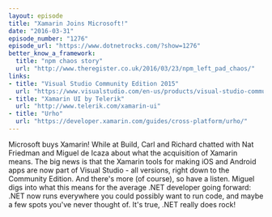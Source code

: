```yaml
---
layout: episode
title: "Xamarin Joins Microsoft!"
date: "2016-03-31"
episode_number: "1276"
episode_url: "https://www.dotnetrocks.com/?show=1276"
better_know_a_framework:
  title: "npm chaos story"
  url: "http://www.theregister.co.uk/2016/03/23/npm_left_pad_chaos/"
links:
- title: "Visual Studio Community Edition 2015"
  url: "https://www.visualstudio.com/en-us/products/visual-studio-community-vs.aspx"
- title: "Xamarin UI by Telerik"
  url: "http://www.telerik.com/xamarin-ui"
- title: "Urho"
  url: "https://developer.xamarin.com/guides/cross-platform/urho/"
---
```


Microsoft buys Xamarin! While at Build, Carl and Richard chatted with Nat Friedman and Miguel de Icaza about what the acquisition of Xamarin means. The big news is that the Xamarin tools for making iOS and Android apps are now part of Visual Studio - all versions, right down to the Community Edition. And there's more (of course), so have a listen. Miguel digs into what this means for the average .NET developer going forward: .NET now runs everywhere you could possibly want to run code, and maybe a few spots you've never thought of. It's true, .NET really does rock!
